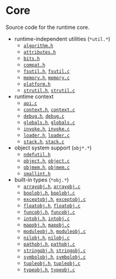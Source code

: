# Core

Source code for the runtime core.

+ runtime-independent utilities (`*util.*`)
  - [`algorithm.h`](algorithm.h)
  - [`attributes.h`](attributes.h)
  - [`bits.h`](bits.h)
  - [`compat.h`](compat.h)
  - [`fsutil.h`](fsutil.h), [`fsutil.c`](fsutil.c)
  - [`memory.h`](memory.h), [`memory.c`](memory.c)
  - [`platform.h`](platform.h)
  - [`strutil.h`](strutil.h), [`strutil.c`](strutil.c)
+ runtime context
  - [`api.c`](api.c)
  - [`context.h`](context.h), [`context.c`](context.c)
  - [`debug.h`](debug.h), [`debug.c`](debug.c)
  - [`globals.h`](globals.h), [`globals.c`](globals.c)
  - [`invoke.h`](invoke.h), [`invoke.c`](invoke.c)
  - [`loader.h`](loader.h), [`loader.c`](loader.c)
  - [`stack.h`](stack.h), [`stack.c`](stack.c)
+ object system support (`obj*.*`)
  - [`ndefutil.h`](ndefutil.h)
  - [`object.h`](object.h), [`object.c`](object.c)
  - [`objmem.h`](objmem.h), [`objmem.c`](objmem.c)
  - [`smallint.h`](smallint.h)
+ built-in types (`*obj.*`)
  - [`arrayobj.h`](arrayobj.h), [`arrayobj.c`](arrayobj.c)
  - [`boolobj.h`](boolobj.h), [`boolobj.c`](boolobj.c)
  - [`exceptobj.h`](exceptobj.h), [`exceptobj.c`](exceptobj.c)
  - [`floatobj.h`](floatobj.h), [`floatobj.c`](floatobj.c)
  - [`funcobj.h`](funcobj.h), [`funcobj.c`](funcobj.c)
  - [`intobj.h`](intobj.h), [`intobj.c`](intobj.c)
  - [`mapobj.h`](mapobj.h), [`mapobj.c`](mapobj.c)
  - [`moduleobj.h`](moduleobj.h), [`moduleobj.c`](moduleobj.c)
  - [`nilobj.h`](nilobj.h), [`nilobj.c`](nilobj.c)
  - [`pathobj.h`](pathobj.h), [`pathobj.c`](pathobj.c)
  - [`stringobj.h`](stringobj.h), [`stringobj.c`](stringobj.c)
  - [`symbolobj.h`](symbolobj.h), [`symbolobj.c`](symbolobj.c)
  - [`tupleobj.h`](tupleobj.h), [`tupleobj.c`](tupleobj.c)
  - [`typeobj.h`](typeobj.h), [`typeobj.c`](typeobj.c)
